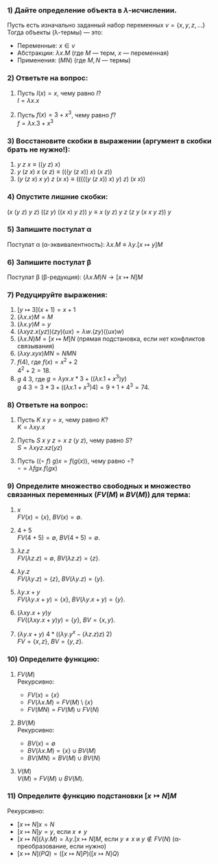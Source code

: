 ### 1) Дайте определение объекта в $\lambda$-исчислении.
Пусть есть изначально заданный набор переменных $v = \lbrace x, y, z, \dots\rbrace$ \
Тогда объекты (λ-термы) — это:
- Переменные: $x \in v$
- Абстракции: $\lambda x.M$ (где $M$ — терм, $x$ — переменная)
- Применения: $(M N)$ (где $M, N$ — термы)

### 2) Ответьте на вопрос:
1. Пусть $I(x) = x$, чему равно $I$?\
$I = \lambda x.x$

1. Пусть $f(x) = 3 + x^3$, чему равно $f$?\
$f = \lambda x.3 + x^3$

### 3) Восстановите скобки в выражении (аргумент в скобки брать не нужно!):
1. $y ~ z ~ x \equiv ((y ~ z) ~ x)$
2. $y ~ (z ~ x) ~ x ~ (x ~ z) \equiv (((y ~ (z ~ x)) ~ x) ~ (x ~ z))$
3. $(y ~ (z ~ x) ~ x ~ y) ~ z ~ (x ~ x) \equiv (((((y ~ (z ~ x)) ~ x) ~ y) ~ z) ~ (x ~ x))$

### 4) Опустите лишние скобки:
$(x ~ (y ~ z) ~ y ~ z) ~ ((z ~ y) ~ ((x ~ x) ~ y ~ z)) ~ y \equiv x ~ (y ~ z) ~ y ~ z ~ (z ~ y ~ (x ~ x ~ y ~ z)) ~ y$


### 5) Запишите постулат α
Постулат α (α-эквивалентность):  $\lambda x.M \equiv \lambda y.[x \mapsto y]M$

### 6) Запишите постулат β
Постулат β (β-редукция):  $(\lambda x.M)N \rightarrow [x \mapsto N]M$

### 7) Редуцируйте выражения:
1. $[y \mapsto 3](x + 1) = x + 1$
2. $(\lambda x.x)M = M$
3. $(\lambda x.y)M = y$
4. $(\lambda xyz.x(yz))(zy)(ux) = \lambda w.(zy)((ux)w)$
5. $(\lambda x.N)M = [x \mapsto M]N$ (прямая подстановка, если нет конфликтов связывания)
6. $(\lambda xy.xyx)MN = N M N$
7. $f(4)$, где $f(x) = x^2 + 2$ \
$4^2 + 2 = 18$.
8. $g ~ 4 ~ 3$, где $g = \lambda yx.x * 3 + ((\lambda x.1 + x^3)y)$\
$g ~ 4 ~ 3 = 3 * 3 + ((\lambda x.1 + x^3)4) = 9 + 1 + 4^3 = 74$.
### 8) Ответьте на вопрос:
1. Пусть $K ~ x ~ y = x$, чему равно $K$?\
$K = \lambda xy.x$

2. Пусть $S ~ x ~ y ~ z = x ~ z ~ (y ~ z)$, чему равно $S$?\
$S = \lambda xyz.xz(yz)$

3. Пусть $((\circ ~ f) ~ g)x = f(g(x))$, чему равно $\circ$?\
$\circ = \lambda fgx.f(gx)$

### 9) Определите множество свободных и множество связанных переменных ($FV(M)$ и $BV(M)$) для терма:
1. $x$\
$FV(x) = \lbrace x\rbrace$, $BV(x) = \emptyset$.

2. $4 + 5$\
$FV(4 + 5) = \emptyset$, $BV(4 + 5) = \emptyset$.

3. $\lambda z.z$\
$FV(\lambda z.z) = \emptyset$, $BV(\lambda z.z) = \lbrace z\rbrace$.

4. $\lambda y.z$\
$FV(\lambda y.z) = \lbrace z\rbrace$, $BV(\lambda y.z) = \lbrace y\rbrace$.

5. $\lambda y.x + y$\
$FV(\lambda y.x + y) = \lbrace x\rbrace$, $BV(\lambda y.x + y) = \lbrace y\rbrace$.

6. $(\lambda xy.x + y)y$\
$FV((\lambda xy.x + y)y) = \lbrace y\rbrace$, $BV = \lbrace x, y\rbrace$.

7. $(\lambda y.x + y) ~ 4 * ((\lambda y.y^x - (\lambda z.z)z) ~ 2)$\
$FV = \lbrace x, z\rbrace$, $BV = \lbrace y, z\rbrace$.

### 10) Определите функцию:
1. $FV(M)$\
Рекурсивно:  
   - $FV(x) = \lbrace x\rbrace$  
   - $FV(\lambda x.M) = FV(M) \setminus \lbrace x\rbrace$  
   - $FV(MN) = FV(M) \cup FV(N)$

2. $BV(M)$\
Рекурсивно:  
   - $BV(x) = \emptyset$  
   - $BV(\lambda x.M) = \lbrace x\rbrace \cup BV(M)$  
   - $BV(MN) = BV(M) \cup BV(N)$

3. $V(M)$\
$V(M) = FV(M) \cup BV(M)$.

### 11) Определите функцию подстановки $[x \mapsto N]M$
Рекурсивно:  
- $[x \mapsto N]x = N$  
- $[x \mapsto N]y = y$, если $x \neq y$  
- $[x \mapsto N] (\lambda y.M) = \lambda y.[x \mapsto N]M$, если $y \neq x$ и $y \notin FV(N)$ (α-преобразование, если нужно)  
- $[x \mapsto N] (PQ) = ([x \mapsto N]P)([x \mapsto N]Q)$